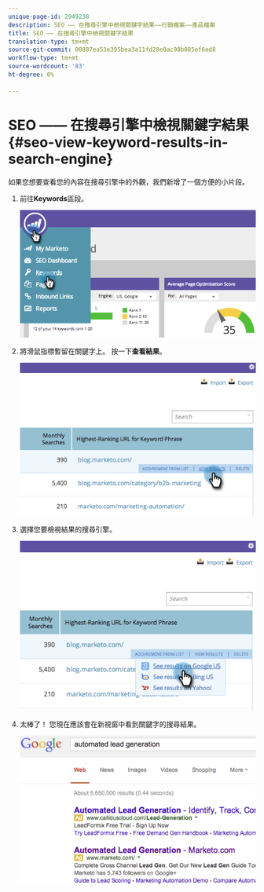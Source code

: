 ```yaml
---
unique-page-id: 2949238
description: SEO —— 在搜尋引擎中檢視關鍵字結果——行銷檔案——產品檔案
title: SEO —— 在搜尋引擎中檢視關鍵字結果
translation-type: tm+mt
source-git-commit: 00887ea53e395bea3a11fd28e0ac98b085ef6ed8
workflow-type: tm+mt
source-wordcount: '83'
ht-degree: 0%

---
```



# SEO —— 在搜尋引擎中檢視關鍵字結果{#seo-view-keyword-results-in-search-engine}

如果您想要查看您的內容在搜尋引擎中的外觀，我們新增了一個方便的小片段。

1. 前往&#x200B;**Keywords**&#x200B;區段。

   ![](assets/image2014-9-18-13-3a33-3a58.png)

1. 將滑鼠指標暫留在關鍵字上。 按一下&#x200B;**查看結果**。

   ![](assets/image2014-9-18-13-3a34-3a2.png)

1. 選擇您要檢視結果的搜尋引擎。

   ![](assets/image2014-9-18-13-3a34-3a16.png)

1. 太棒了！ 您現在應該會在新視窗中看到關鍵字的搜尋結果。

   ![](assets/image2014-9-18-13-3a34-3a24.png)

